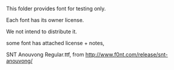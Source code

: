 This folder provides font for testing only.

Each font has its owner license.

We not intend to distribute it.





some font has attached license + notes,

SNT Anouvong Regular.ttf, from http://www.f0nt.com/release/snt-anouvong/

